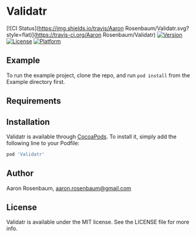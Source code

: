 # Validatr

[![CI Status](https://img.shields.io/travis/Aaron Rosenbaum/Validatr.svg?style=flat)](https://travis-ci.org/Aaron Rosenbaum/Validatr)
[![Version](https://img.shields.io/cocoapods/v/Validatr.svg?style=flat)](https://cocoapods.org/pods/Validatr)
[![License](https://img.shields.io/cocoapods/l/Validatr.svg?style=flat)](https://cocoapods.org/pods/Validatr)
[![Platform](https://img.shields.io/cocoapods/p/Validatr.svg?style=flat)](https://cocoapods.org/pods/Validatr)

## Example

To run the example project, clone the repo, and run `pod install` from the Example directory first.

## Requirements

## Installation

Validatr is available through [CocoaPods](https://cocoapods.org). To install
it, simply add the following line to your Podfile:

```ruby
pod 'Validatr'
```

## Author

Aaron Rosenbaum, aaron.rosenbaum@gmail.com

## License

Validatr is available under the MIT license. See the LICENSE file for more info.
